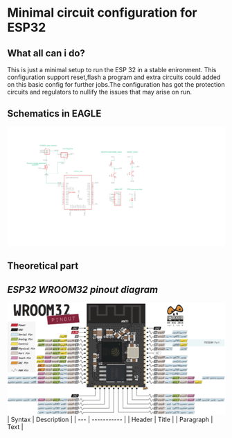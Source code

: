 # Minimal circuit configuration for ESP32
##  What all can i do?
This is just a minimal setup to run the ESP 32 in a stable enironment. This configuration support reset,flash a program and extra circuits could added on this basic config for further jobs.The configuration has got the protection circuits and regulators to nullify the issues that may arise on run.
##  Schematics in EAGLE
![SCHEME_ESP32](/esp32_minimal_scheme.png "schematic")
## Theoretical part
***ESP32 WROOM32 pinout diagram***
--
![SCHEME_ESP32](/esp32-pinout-chip-ESP-WROOM-32.png "schematic")
| Syntax | Description |
| --- | ----------- |
| Header | Title |
| Paragraph | Text |
